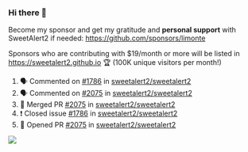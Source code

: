 ### Hi there 👋

Become my sponsor and get my gratitude and **personal support** with SweetAlert2 if needed: https://github.com/sponsors/limonte

Sponsors who are contributing with $19/month or more will be listed in https://sweetalert2.github.io 🏆 (100K unique visitors per month!)

<!--START_SECTION:activity-->
1. 🗣 Commented on [#1786](https://github.com/sweetalert2/sweetalert2/issues/1786) in [sweetalert2/sweetalert2](https://github.com/sweetalert2/sweetalert2)
2. 🗣 Commented on [#2075](https://github.com/sweetalert2/sweetalert2/issues/2075) in [sweetalert2/sweetalert2](https://github.com/sweetalert2/sweetalert2)
3. 🎉 Merged PR [#2075](https://github.com/sweetalert2/sweetalert2/pull/2075) in [sweetalert2/sweetalert2](https://github.com/sweetalert2/sweetalert2)
4. ❗️ Closed issue [#1786](https://github.com/sweetalert2/sweetalert2/issues/1786) in [sweetalert2/sweetalert2](https://github.com/sweetalert2/sweetalert2)
5. 💪 Opened PR [#2075](https://github.com/sweetalert2/sweetalert2/pull/2075) in [sweetalert2/sweetalert2](https://github.com/sweetalert2/sweetalert2)
<!--END_SECTION:activity-->

![](https://github-readme-stats.vercel.app/api?username=limonte&theme=vue&show_icons=true)
